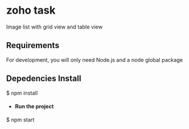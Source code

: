 # zoho task

Image list with grid view and table view

## Requirements

For development, you will only need Node.js and a node global package

## Depedencies Install

$ npm install 

- ####  Run the project

$ npm start 

